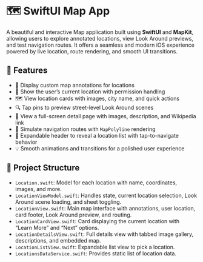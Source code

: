 # 🗺️ SwiftUI Map App

A beautiful and interactive Map application built using **SwiftUI** and **MapKit**, allowing users to explore annotated locations, view Look Around previews, and test navigation routes. It offers a seamless and modern iOS experience powered by live location, route rendering, and smooth UI transitions.

## 📱 Features

- 📍 Display custom map annotations for locations
- 👤 Show the user’s current location with permission handling
- 🗺 View location cards with images, city name, and quick actions
- 🔍 Tap pins to preview street-level Look Around scenes
- 🧾 View a full-screen detail page with images, description, and Wikipedia link
- 🧭 Simulate navigation routes with `MapPolyline` rendering
- 📜 Expandable header to reveal a location list with tap-to-navigate behavior
- 💡 Smooth animations and transitions for a polished user experience

## 🧱 Project Structure

- `Location.swift`: Model for each location with name, coordinates, images, and more.
- `LocationViewModel.swift`: Handles state, current location selection, Look Around scene loading, and sheet toggling.
- `LocationView.swift`: Main map interface with annotations, user location, card footer, Look Around preview, and routing.
- `LocationCardView.swift`: Card displaying the current location with “Learn More” and “Next” options.
- `LocationDetailsView.swift`: Full details view with tabbed image gallery, descriptions, and embedded map.
- `LocationListView.swift`: Expandable list view to pick a location.
- `LocationsDataService.swift`: Provides static list of location data.
